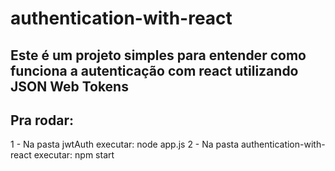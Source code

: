 # authentication-with-react
## Este é um projeto simples para entender como funciona a autenticação com react utilizando JSON Web Tokens
## Pra rodar:
1 - Na pasta jwtAuth executar: 
node app.js
2 - Na pasta authentication-with-react executar:
npm start
